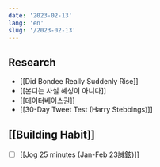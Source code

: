 ```yaml
---
date: '2023-02-13'
lang: 'en'
slug: '/2023-02-13'
---
```


## Research

- [[Did Bondee Really Suddenly Rise]]
- [[본디는 사실 혜성이 아니다]]
- [[데이터베이스권]]
- [[30-Day Tweet Test (Harry Stebbings)]]

## [[Building Habit]]

- [ ] [[Jog 25 minutes (Jan-Feb 23誠鉉)]]
